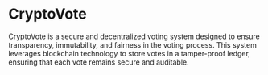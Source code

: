 # CryptoVote
CryptoVote is a secure and decentralized voting system designed to ensure transparency, immutability, and fairness in the voting process. This system leverages blockchain technology to store votes in a tamper-proof ledger, ensuring that each vote remains secure and auditable.
